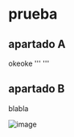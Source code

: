 # prueba

## apartado A
okeoke
'''
         <html>
            <head>
            </head>
        </html>
'''

## apartado B
blabla

![image](https://user-images.githubusercontent.com/113515522/190136119-a22ad1b1-80d0-4ee6-914e-dd5c76e36658.png)
